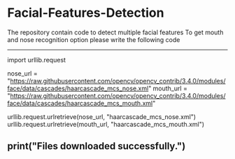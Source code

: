 # Facial-Features-Detection
The repository contain code to detect multiple facial features 
To get mouth and nose recognition option please write the following code



---------------------------------------------------------------------------------------------------------------------------------------------------------------------
import urllib.request

nose_url = "https://raw.githubusercontent.com/opencv/opencv_contrib/3.4.0/modules/face/data/cascades/haarcascade_mcs_nose.xml"
mouth_url = "https://raw.githubusercontent.com/opencv/opencv_contrib/3.4.0/modules/face/data/cascades/haarcascade_mcs_mouth.xml"

urllib.request.urlretrieve(nose_url, "haarcascade_mcs_nose.xml")
urllib.request.urlretrieve(mouth_url, "haarcascade_mcs_mouth.xml")

print("Files downloaded successfully.")
---------------------------------------------------------------------------------------------------------------------------------------------------------------------
